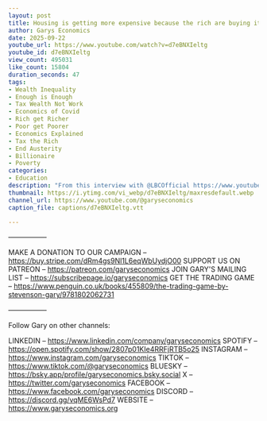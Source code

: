 ```yaml
---
layout: post
title: Housing is getting more expensive because the rich are buying it all
author: Garys Economics
date: 2025-09-22
youtube_url: https://www.youtube.com/watch?v=d7eBNXIeltg
youtube_id: d7eBNXIeltg
view_count: 495031
like_count: 15804
duration_seconds: 47
tags:
- Wealth Inequality
- Enough is Enough
- Tax Wealth Not Work
- Economics of Covid
- Rich get Richer
- Poor get Poorer
- Economics Explained
- Tax the Rich
- End Austerity
- Billionaire
- Poverty
categories:
- Education
description: "From this interview with @LBCOfficial https://www.youtube.com/watch?v=K7oPJ4U3SEs"
thumbnail: https://i.ytimg.com/vi_webp/d7eBNXIeltg/maxresdefault.webp
channel_url: https://www.youtube.com/@garyseconomics
caption_file: captions/d7eBNXIeltg.vtt

---
```


–––––––––––

MAKE A DONATION TO OUR CAMPAIGN – https://buy.stripe.com/dRm4gs9Nl1L6eqWbUydjO00
SUPPORT US ON PATREON – https://patreon.com/garyseconomics
JOIN GARY'S MAILING LIST – https://subscribepage.io/garyseconomics
GET THE TRADING GAME – https://www.penguin.co.uk/books/455809/the-trading-game-by-stevenson-gary/9781802062731 

–––––––––––

Follow Gary on other channels:

LINKEDIN – https://www.linkedin.com/company/garyseconomics
SPOTIFY – https://open.spotify.com/show/2807p01KIe4RRFjRTB5o25
INSTAGRAM – https://www.instagram.com/garyseconomics
TIKTOK – https://www.tiktok.com/@garyseconomics
BLUESKY – https://bsky.app/profile/garyseconomics.bsky.social
X – https://twitter.com/garyseconomics
FACEBOOK – https://www.facebook.com/garyseconomics
DISCORD – https://discord.gg/vqME6WsPd7
WEBSITE – https://www.garyseconomics.org
